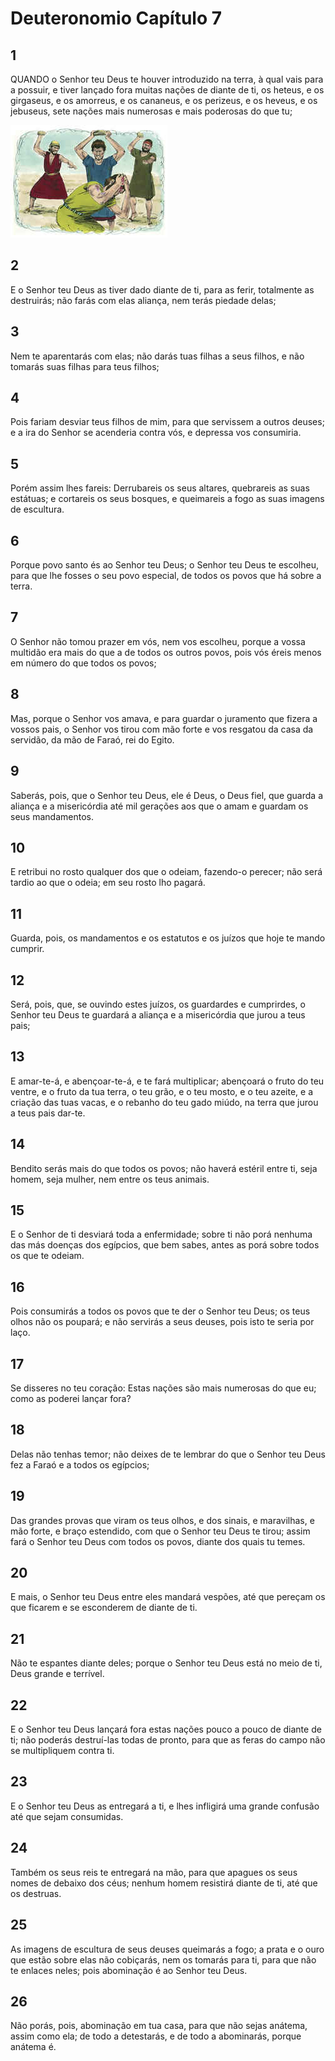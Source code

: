 # Deuteronomio Capítulo 7

## 1
QUANDO o Senhor teu Deus te houver introduzido na terra, à qual vais para a possuir, e tiver lançado fora muitas nações de diante de ti, os heteus, e os girgaseus, e os amorreus, e os cananeus, e os perizeus, e os heveus, e os jebuseus, sete nações mais numerosas e mais poderosas do que tu;

![](../.img/Dt/07/1-0.jpg)

## 2
E o Senhor teu Deus as tiver dado diante de ti, para as ferir, totalmente as destruirás; não farás com elas aliança, nem terás piedade delas;

## 3
Nem te aparentarás com elas; não darás tuas filhas a seus filhos, e não tomarás suas filhas para teus filhos;

## 4
Pois fariam desviar teus filhos de mim, para que servissem a outros deuses; e a ira do Senhor se acenderia contra vós, e depressa vos consumiria.

## 5
Porém assim lhes fareis: Derrubareis os seus altares, quebrareis as suas estátuas; e cortareis os seus bosques, e queimareis a fogo as suas imagens de escultura.

## 6
Porque povo santo és ao Senhor teu Deus; o Senhor teu Deus te escolheu, para que lhe fosses o seu povo especial, de todos os povos que há sobre a terra.

## 7
O Senhor não tomou prazer em vós, nem vos escolheu, porque a vossa multidão era mais do que a de todos os outros povos, pois vós éreis menos em número do que todos os povos;

## 8
Mas, porque o Senhor vos amava, e para guardar o juramento que fizera a vossos pais, o Senhor vos tirou com mão forte e vos resgatou da casa da servidão, da mão de Faraó, rei do Egito.

## 9
Saberás, pois, que o Senhor teu Deus, ele é Deus, o Deus fiel, que guarda a aliança e a misericórdia até mil gerações aos que o amam e guardam os seus mandamentos.

## 10
E retribui no rosto qualquer dos que o odeiam, fazendo-o perecer; não será tardio ao que o odeia; em seu rosto lho pagará.

## 11
Guarda, pois, os mandamentos e os estatutos e os juízos que hoje te mando cumprir.

## 12
Será, pois, que, se ouvindo estes juízos, os guardardes e cumprirdes, o Senhor teu Deus te guardará a aliança e a misericórdia que jurou a teus pais;

## 13
E amar-te-á, e abençoar-te-á, e te fará multiplicar; abençoará o fruto do teu ventre, e o fruto da tua terra, o teu grão, e o teu mosto, e o teu azeite, e a criação das tuas vacas, e o rebanho do teu gado miúdo, na terra que jurou a teus pais dar-te.

## 14
Bendito serás mais do que todos os povos; não haverá estéril entre ti, seja homem, seja mulher, nem entre os teus animais.

## 15
E o Senhor de ti desviará toda a enfermidade; sobre ti não porá nenhuma das más doenças dos egípcios, que bem sabes, antes as porá sobre todos os que te odeiam.

## 16
Pois consumirás a todos os povos que te der o Senhor teu Deus; os teus olhos não os poupará; e não servirás a seus deuses, pois isto te seria por laço.

## 17
Se disseres no teu coração: Estas nações são mais numerosas do que eu; como as poderei lançar fora?

## 18
Delas não tenhas temor; não deixes de te lembrar do que o Senhor teu Deus fez a Faraó e a todos os egípcios;

## 19
Das grandes provas que viram os teus olhos, e dos sinais, e maravilhas, e mão forte, e braço estendido, com que o Senhor teu Deus te tirou; assim fará o Senhor teu Deus com todos os povos, diante dos quais tu temes.

## 20
E mais, o Senhor teu Deus entre eles mandará vespões, até que pereçam os que ficarem e se esconderem de diante de ti.

## 21
Não te espantes diante deles; porque o Senhor teu Deus está no meio de ti, Deus grande e terrível.

## 22
E o Senhor teu Deus lançará fora estas nações pouco a pouco de diante de ti; não poderás destruí-las todas de pronto, para que as feras do campo não se multipliquem contra ti.

## 23
E o Senhor teu Deus as entregará a ti, e lhes infligirá uma grande confusão até que sejam consumidas.

## 24
Também os seus reis te entregará na mão, para que apagues os seus nomes de debaixo dos céus; nenhum homem resistirá diante de ti, até que os destruas.

## 25
As imagens de escultura de seus deuses queimarás a fogo; a prata e o ouro que estão sobre elas não cobiçarás, nem os tomarás para ti, para que não te enlaces neles; pois abominação é ao Senhor teu Deus.

## 26
Não porás, pois, abominação em tua casa, para que não sejas anátema, assim como ela; de todo a detestarás, e de todo a abominarás, porque anátema é.

